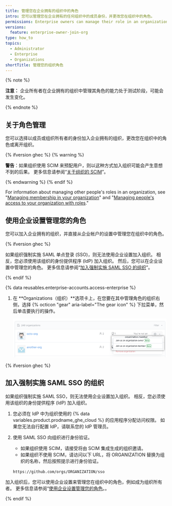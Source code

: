```yaml
---
title: 管理您在企业拥有的组织中的角色
intro: 您可以管理您在企业拥有的任何组织中的成员身份，并更改您在组织中的角色。
permissions: Enterprise owners can manage their role in an organization owned by the enterprise.
versions:
  feature: enterprise-owner-join-org
type: how_to
topics:
  - Administrator
  - Enterprise
  - Organizations
shortTitle: 管理您的组织角色
---
```


{% note %}

**注意：** 企业所有者在企业拥有的组织中管理其角色的能力处于测试阶段，可能会发生变化。

{% endnote %}

## 关于角色管理

您可以选择以成员或组织所有者的身份加入企业拥有的组织，更改您在组织中的角色或离开组织。

{% ifversion ghec %}
{% warning %}

**警告**：如果组织使用 SCIM 来预配用户，则以这种方式加入组织可能会产生意想不到的后果。 更多信息请参阅“[关于组织的 SCIM](/organizations/managing-saml-single-sign-on-for-your-organization/about-scim-for-organizations)”。

{% endwarning %}
{% endif %}

For information about managing other people's roles in an organization, see "[Managing membership in your organization](/organizations/managing-membership-in-your-organization)" and "[Managing people's access to your organization with roles](/organizations/managing-peoples-access-to-your-organization-with-roles)."

## 使用企业设置管理您的角色

您可以加入企业拥有的组织，并直接从企业帐户的设置中管理您在组织中的角色。

{% ifversion ghec %}

如果组织强制实施 SAML 单点登录 (SSO)，则无法使用企业设置加入组织。 相反，您必须使用该组织的身份提供程序 (IdP) 加入组织。 然后，您可以在企业设置中管理您的角色。 更多信息请参阅“[加入强制实施 SAML SSO 的组织](#joining-an-organization-that-enforces-saml-sso)”。

{% endif %}

{% data reusables.enterprise-accounts.access-enterprise %}
1. 在 **Organizations（组织）**选项卡上，在您要在其中管理角色的组织右侧，选择 {% octicon "gear" aria-label="The gear icon" %} 下拉菜单，然后单击要执行的操作。

   ![组织的齿轮图标下拉菜单的屏幕截图](/assets/images/help/business-accounts/change-role-in-org.png)

{% ifversion ghec %}

## 加入强制实施 SAML SSO 的组织

如果组织强制实施 SAML SSO，则无法使用企业设置加入组织。 相反，您必须使用该组织的身份提供程序 (IdP) 加入组织。

1. 您必须在 IdP 中为组织使用的 {% data variables.product.prodname_ghe_cloud %} 的应用程序分配访问权限。 如果您无法自行配置 IdP，请联系您的 IdP 管理员。
1. 使用 SAML SSO 向组织进行身份验证。

   - 如果组织使用 SCIM，请接受将由 SCIM 集成生成的组织邀请。
   - 如果组织不使用 SCIM，请访问以下 URL，将 ORGANIZATION 替换为组织的名称，然后按照提示进行身份验证。

    `https://github.com/orgs/ORGANIZATION/sso`

加入组织后，您可以使用企业设置来管理您在组织中的角色，例如成为组织所有者。 更多信息请参阅“[使用企业设置管理您的角色](#managing-your-role-with-the-enterprise-settings)。。

{% endif %}
